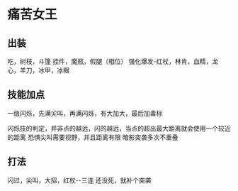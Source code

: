 # 痛苦女王

## 出装
吃，树枝，斗篷
挂件，魔瓶，假腿（相位）
强化爆发-红杖，林肯，血精，龙心，羊刀，冰甲，冰眼

## 技能加点
一级闪烁，先满尖叫，再满闪烁，有大加大，最后加毒标

闪烁技的判定，并非点的越远，闪的越远，当点的超出最大距离就会使用一个较近的距离
恐惧尖叫需要视野，并且距离有限
暗影突袭多次不重叠

## 打法
闪过，尖叫，大招，红杖--三连
还没死，就补个突袭